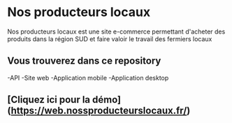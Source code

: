 # Nos producteurs locaux

Nos producteurs locaux est une site e-commerce permettant d'acheter des produits dans la région SUD et faire valoir le travail des fermiers locaux

## Vous trouverez dans ce repository
-API
-Site web
-Application mobile
-Application desktop

## [Cliquez ici pour la démo] (https://web.nossproducteurslocaux.fr/)